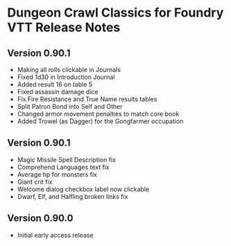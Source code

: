 # Dungeon Crawl Classics for Foundry VTT Release Notes

Version 0.90.1
--------------
* Making all rolls clickable in Journals
* Fixed 1d30 in Introduction Journal
* Added result 16 on table 5
* Fixed assassin damage dice
* Fix Fire Resistance and True Name results tables
* Split Patron Bond into Self and Other
* Changed armor movement penalties to match core book
* Added Trowel (as Dagger) for the Gongfarmer occupation

Version 0.90.1
--------------
* Magic Missile Spell Description fix
* Comprehend Languages text fix
* Average hp for monsters fix
* Giant crit fix
* Welcome dialog checkbox label now clickable
* Dwarf, Elf, and Halfling broken links fix

Version 0.90.0
--------------

* Initial early access release
